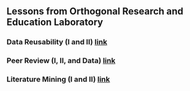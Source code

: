 ## Lessons from Orthogonal Research and Education Laboratory  

### Data Reusability (I and II) [link](https://www.badgelist.com/Orthogonal-Research/tags/Data-Reusability?selected=badges)

### Peer Review (I, II, and Data) [link](https://www.badgelist.com/Orthogonal-Research/tags/peer-review)  

### Literature Mining (I and II) [link](https://www.badgelist.com/Orthogonal-Research/tags/lit-mining)  
